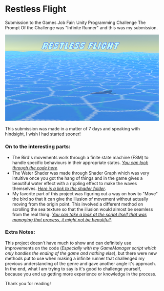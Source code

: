 # Restless Flight
 Submission to the Games Job Fair: Unity Programming Challenge
 The Prompt Of the Challenge was "Infinite Runner" and this was my submission.
 
 ![Restless Flight](Images/RestlessFlightCover.PNG)

This submission was made in a matter of 7 days and speaking with hindsight, I wish I had started sooner!

### On to the interesting parts:
- The Bird's movements work through a finite state machine (FSM) to handle specific behaviours in their appropriate states.
[*You can look through the code here*](Assets/Scripts/BirdStates/BirdStateMachine.cs).
- The Water Shader was made through Shader Graph which was very intuitive once you got the hang of things and in the game gives a beautiful water effect with a rippling effect to make the waves themselves.
[*Here is a link to the shader folder*](Assets/Shaders).
- My favorite part of this project was figuring out a way on how to "Move" the bird so that it can give the illusion of movement without actually moving from the origin point. This involved a different method on scrolling the sea texture so that the illusion would almost be seamless from the real thing.
[*You can take a look at the script itself that was managing that process, it might not be beautiful!*](Assets/Scripts/WorldManager.cs).

### Extra Notes:
This project doesn't have much to show and can definitely use improvements on the code (*Especially with my GameManager script which only handles the ending of the game and nothing else*), but there were new methods put to use when making a infinite runner that challenged my previous understanding of the genre and gave another angle it's approach. In the end, what I am trying to say is it's good to challenge yourself, because you end up getting more experience or knowledge in the process.

Thank you for reading!

